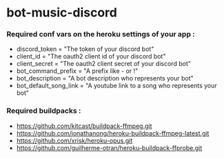 # bot-music-discord
### Required conf vars on the heroku settings of your app :
- discord_token = "The token of your discord bot"
- client_id = "The oauth2 client id of your discord bot"
- client_secret = "The oauth2 client secret of your discord bot"
- bot_command_prefix = "A prefix like - or !"
- bot_description = "A bot description who represents your bot"
- bot_default_song_link = "A youtube link to a song who represents your bot"
### Required buildpacks :
- https://github.com/kitcast/buildpack-ffmpeg.git
- https://github.com/jonathanong/heroku-buildpack-ffmpeg-latest.git
- https://github.com/xrisk/heroku-opus.git
- https://github.com/guilherme-otran/heroku-buildpack-ffprobe.git
